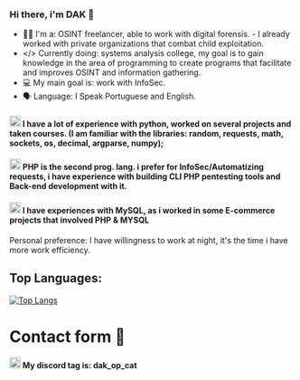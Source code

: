 

### Hi there, i'm DAK 🌙 

- 🔎👤 I'm a: OSINT freelancer, able to work with digital forensis. - I already worked with private organizations that combat child exploitation. 
- </> Currently doing: systems analysis college, my goal is to gain knowledge in the area of ​​programming to create programs that facilitate and improves OSINT and information gathering.
- 💻 My main goal is: work with InfoSec.
- 🗣️ Language: I Speak Portuguese and English.

#### <img src="https://upload.wikimedia.org/wikipedia/commons/thumb/c/c3/Python-logo-notext.svg/1869px-Python-logo-notext.svg.png" width="20">  I have a lot of experience with python, worked on several projects and taken courses. (I am familiar with the libraries: random, requests, math, sockets, os, decimal, argparse, numpy);
#### <img src="https://upload.wikimedia.org/wikipedia/commons/thumb/2/27/PHP-logo.svg/800px-PHP-logo.svg.png" width="20"> PHP is the second prog. lang. i prefer for InfoSec/Automatizing requests, i have experience with building CLI PHP pentesting tools and Back-end development with it.
#### <img src="https://upload.wikimedia.org/wikipedia/labs/8/8e/Mysql_logo.png" width="20"> I have experiences with MySQL, as i worked in some E-commerce projects that involved PHP & MYSQL
Personal preference: I have willingness to work at night, it's the time i have more work efficiency.

## Top Languages:

[![Top Langs](https://github-readme-stats.vercel.app/api/top-langs/?username=dakopcat&layout=compact&theme=tokyonight)](https://github.com/anuraghazra/github-readme-stats)

# Contact form 💬

#### <img src="https://cdn3d.iconscout.com/3d/free/thumb/free-discord-9185430-7516828.png" width="20"> My discord tag is: dak_op_cat
